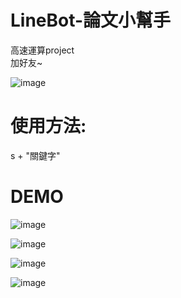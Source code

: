 # LineBot-論文小幫手
高速運算project\
加好友~

![image](https://github.com/shengchichi/LineBot/blob/master/qrcode.png)
# 使用方法:
  s + "關鍵字"
  
# DEMO 
![image](https://github.com/shengchichi/LineBot/blob/master/IMG_0992.PNG)

![image](https://github.com/shengchichi/LineBot/blob/master/IMG_0995.PNG)

![image](https://github.com/shengchichi/LineBot/blob/master/IMG_0993.PNG)

![image](https://github.com/shengchichi/LineBot/blob/master/IMG_0994.PNG)

